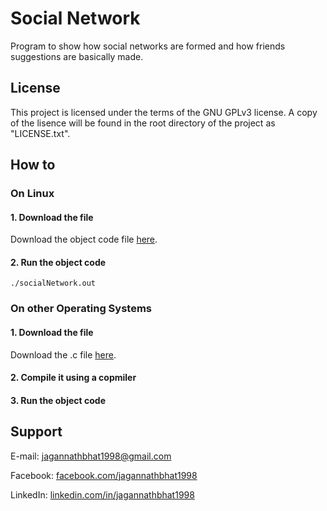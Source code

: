 # Social Network

Program to show how social networks are formed and how friends suggestions are basically made.


## License

This project is licensed under the terms of the GNU GPLv3 license. A copy of the lisence will be found in the root directory of the project as "LICENSE.txt".


## How to

### On Linux

#### 1. Download the file

Download the object code file [here](https://rawgit.com/jagannathBhat/socialNetwork/master/socialNetwork.out).

#### 2. Run the object code
```console
./socialNetwork.out
```

### On other Operating Systems

#### 1. Download the file

Download the .c file [here](https://rawgit.com/jagannathBhat/socialNetwork/master/src/socialNetwork.c).

#### 2. Compile it using a copmiler

#### 3. Run the object code


## Support
E-mail: [jagannathbhat1998@gmail.com](mailto:jagannathbhat1998@gmail.com)

Facebook: [facebook.com/jagannathbhat1998](https://facebook.com/jagannathbhat1998)

LinkedIn: [linkedin.com/in/jagannathbhat1998](https://linkedin.com/in/jagannathbhat1998)
